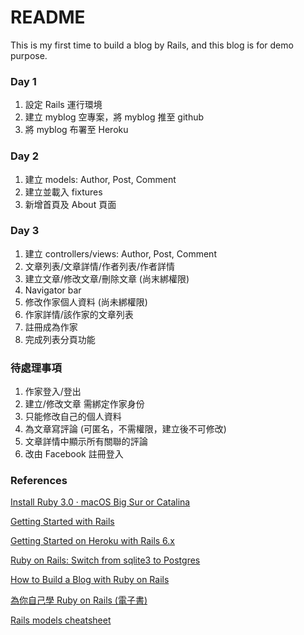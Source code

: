 # README

This is my first time to build a blog by Rails, and this blog is for demo purpose.


### Day 1

1. 設定 Rails 運行環境
2. 建立 myblog 空專案，將 myblog 推至 github
3. 將 myblog 布署至 Heroku

### Day 2

1. 建立 models: Author, Post, Comment
2. 建立並載入 fixtures
3. 新增首頁及 About 頁面

### Day 3

1. 建立 controllers/views: Author, Post, Comment
2. 文章列表/文章詳情/作者列表/作者詳情
3. 建立文章/修改文章/刪除文章 (尚末綁權限)
4. Navigator bar
5. 修改作家個人資料 (尚未綁權限)
6. 作家詳情/該作家的文章列表
7. 註冊成為作家
8. 完成列表分頁功能

### 待處理事項

1. 作家登入/登出
2. 建立/修改文章 需綁定作家身份
3. 只能修改自己的個人資料
4. 為文章寫評論 (可匿名，不需權限，建立後不可修改)
5. 文章詳情中顯示所有關聯的評論
6. 改由 Facebook 註冊登入

### References

[Install Ruby 3.0 · macOS Big Sur or Catalina](https://mac.install.guide/ruby/index.html)

[Getting Started with Rails](https://guides.rubyonrails.org/getting_started.html)

[Getting Started on Heroku with Rails 6.x](https://devcenter.heroku.com/articles/getting-started-with-rails6)

[Ruby on Rails: Switch from sqlite3 to Postgres](https://medium.com/@thorntonbrenden/ruby-on-rails-switch-from-sqlite3-to-postgres-590009645c25)

[How to Build a Blog with Ruby on Rails](https://deallen7.medium.com/ruby-on-rails-app-build-blog-3d9975a999ae#aecc)

[為你自己學 Ruby on Rails (電子書)](https://railsbook.tw/)

[Rails models cheatsheet](https://devhints.io/rails-models)
